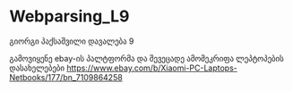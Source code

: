 # Webparsing_L9
გიორგი პაქსაშვილი დავალება 9 

გამოვიყენე ebay-ის პალტფორმა და შევეცადე ამომეკრიფა ლეპტოპების დასახელებები 
https://www.ebay.com/b/Xiaomi-PC-Laptops-Netbooks/177/bn_7109864258
